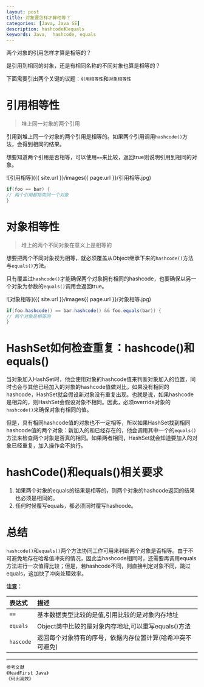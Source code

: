 ```yaml
---
layout: post
title: 对象要怎样才算相等？
categories: [Java, Java SE]
description: hashcode和equals
keywords: Java,  hashcode, equals
---
```




两个对象的引用怎样才算是相等的？

是引用到相同的对象，还是有相同名称的不同对象也算是相等的？

下面需要引出两个关键的议题：`引用相等性`和`对象相等性`

# 引用相等性

> 堆上同一对象的两个引用

引用到堆上同一个对象的两个引用是相等的。如果两个引用调用`hashcode()`方法，会得到相同的结果。

想要知道两个引用是否相等，可以使用`==`来比较，返回true则说明引用到相同的对象。

![引用相等]({{ site.url }}/images{{ page.url }}/引用相等.jpg)

```java
if(foo == bar) {
// 两个引用都指向同一个对象
}
```

# 对象相等性

> 堆上的两个不同对象在意义上是相等的

想要把两个不同对象视为相等，就必须覆盖从Object继承下来的`hashcode()`方法与`equals()`方法。

只有覆盖过`hashcode()`才能确保两个对象拥有相同的hashcode，也要确保以另一个对象为参数的`equals()`调用会返回true。

![对象相等]({{ site.url }}/images{{ page.url }}/对象相等.jpg)

```java
if(foo.hashcode() == bar.hashcode() && foo.equals(bar)) {
// 两个对象是相等的
}
```



# HashSet如何检查重复：hashcode()和equals()

当对象加入HashSet时，他会使用对象的hashcode值来判断对象加入的位置，同时也会与其他已经加入的对象的hashcode值做对比。如果没有相同的hashcode，HashSet就会假设新对象没有重复出现。也就是说，如果hashcode是相异的，则HashSet会假设对象不相同。因此，必须override对象的`hashcode()`来确保对象有相同的值。

但是，具有相同hashcode值的对象也不一定相等，所以如果HashSet找到相同hashcode值的两个对象：新加入的和已经存在的，他会调用其中一个的`equals()`方法来检查两个对象是否真的相同。如果两者相同，HashSet就会知道要加入的对象已经重复，加入操作会不执行。

# hashCode()和equals()相关要求

1. 如果两个对象的equals的结果是相等的，则两个对象的hashcode返回的结果也必须是相同的。
2. 任何时候覆写equals，都必须同时覆写hashcode。

# 总结

`hashcode()`和`equals()`两个方法协同工作可用来判断两个对象是否相等。由于不可避免地存在哈希值冲突的情况，因此当hashcode相同时，还需要再调用equals方法进行一次值得比较；但是，若hashcode不同，则直接判定对象不同，跳过equals，这加快了冲突处理效率。

**注意：**

| 表达式    | 描述                                                       |
| :-------- | :--------------------------------------------------------- |
| `==`      | 基本数据类型比较的是值,引用比较的是对象内存地址            |
| `equals`  | Object类中比较的是对象内存地址,可以重写equals()方法        |
| `hascode` | 返回每个对象特有的序号，依据内存位置计算(哈希冲突不可避免) |

---

```java
参考文献
《HeadFirst Java》
《码出高效》
```